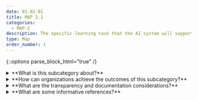 ```yaml
---
date: 01-02-01
title: MAP 2.1
categories:
  - MAP-2
description: The specific learning task that the AI system will support is defined (e.g., classifiers, generative models, recommenders).
type: Map
order_number: 1
---
```



{::options parse_block_html="true" /}


<details>
<summary markdown="span">**What is this subcategory about?**</summary>
<br>
AI actors should define the technical learning or decision-making task an AI system is designed to accomplish, along with the benefits that the system will provide. The clearer and narrower the task definition, the easier it is to map its benefits and risks, leading to more fulsome risk management.

</details>

<details>
<summary markdown="span">**How can organizations achieve the outcomes of this subcategory?**</summary>

* Narrowly define and document AI system learning task(s) along with known assumptions and limitations.

</details>

<details>
<summary markdown="span">**What are the transparency and documentation considerations?**</summary>
<br>
**Transparency Considerations – Key Questions: MAP 2.1**

- To what extent has the entity clearly defined technical specifications and requirements for the AI system?
- To what extent has the entity documented the AI system’s development, testing methodology, metrics, and performance outcomes?
- How do the technical specifications and requirements align with the AI system’s goals and objectives?
- Did your organization implement accountability-based practices in data management and protection (e.g. the PDPA and OECD Privacy Principles)?
- How are outputs marked to clearly show that they came from an AI?

**AI Transparency Resources: MAP 2.1**

- Datasheets for Datasets
- WEF Model AI Governance Framework Assessment 2020
- Companion to the Model AI Governance Framework- 2020
- ATARC Model Transparency Assessment (WD) – 2020
- Transparency in Artificial Intelligence - S. Larsson and F. Heintz – 2020

</details>

<details>
<summary markdown="span">**What are some informative references?**</summary>    
<br>
Leong, Brenda (2020). The Spectrum of Artificial Intelligence - An Infographic Tool. Future of Privacy Forum. Retrieved from https://fpf.org/blog/the-spectrum-of-artificial-intelligence-an-infographic-tool/

Brownlee, Jason (2020). A Tour of Machine Learning Algorithms. Machine Learning Mastery. Retrieved from https://machinelearningmastery.com/a-tour-of-machine-learning-algorithms/.

</details>


